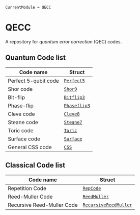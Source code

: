 ```@meta
CurrentModule = QECC
```

# QECC
A repository for *quantum error correction* (QEC) codes.


## Quantum Code list
| Code name    | Struct |
| -------- | ------- |
| Perfect 5-qubit code | [`Perfect5`](@ref) |
| Shor code | [`Shor9`](@ref) |
| Bit-flip | [`Bitflip3`](@ref) |
| Phase-flip | [`Phaseflip3`](@ref) |
| Cleve code | [`Cleve8`](@ref) |
| Steane code | [`Steane7`](@ref) |
| Toric code | [`Toric`](@ref) |
| Surface code | [`Surface`](@ref) |
| General CSS code | [`CSS`](@ref) |

## Classical Code list
| Code name    | Struct |
| -------- | ------- |
| Repetition Code| [`RepCode`](@ref)|
| Reed-Muller Code| [`ReedMuller`](@ref)|
| Recursive Reed-Muller Code| [`RecursiveReedMuller`](@ref)|